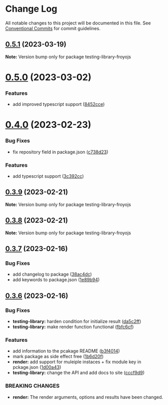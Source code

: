 # Change Log

All notable changes to this project will be documented in this file.
See [Conventional Commits](https://conventionalcommits.org) for commit guidelines.

## [0.5.1](https://github.com/marksmccann/froyo/compare/testing-library-froyojs@0.5.0...testing-library-froyojs@0.5.1) (2023-03-19)

**Note:** Version bump only for package testing-library-froyojs

# [0.5.0](https://github.com/marksmccann/froyo/compare/testing-library-froyojs@0.4.0...testing-library-froyojs@0.5.0) (2023-03-02)

### Features

-   add improved typescript support ([8452cce](https://github.com/marksmccann/froyo/commit/8452ccedc9807a3b57cd713e8cdb240a963b547a))

# [0.4.0](https://github.com/marksmccann/froyo/compare/testing-library-froyojs@0.3.9...testing-library-froyojs@0.4.0) (2023-02-23)

### Bug Fixes

-   fix repository field in package.json ([c738d23](https://github.com/marksmccann/froyo/commit/c738d239dff09c8089a5ce4539b308036b1dc363))

### Features

-   add typescript support ([3c392cc](https://github.com/marksmccann/froyo/commit/3c392cc0751ca768383de7a7a5e8dda7640ea17c))

## [0.3.9](https://github.com/marksmccann/froyo/compare/testing-library-froyojs@0.3.8...testing-library-froyojs@0.3.9) (2023-02-21)

**Note:** Version bump only for package testing-library-froyojs

## [0.3.8](https://github.com/marksmccann/froyo/compare/testing-library-froyojs@0.3.7...testing-library-froyojs@0.3.8) (2023-02-21)

**Note:** Version bump only for package testing-library-froyojs

## [0.3.7](https://github.com/marksmccann/froyo/compare/testing-library-froyojs@0.3.6...testing-library-froyojs@0.3.7) (2023-02-16)

### Bug Fixes

-   add changelog to package ([38ac4dc](https://github.com/marksmccann/froyo/commit/38ac4dc17776f090a77c99df5488bdf0c974a3de))
-   add keywords to package.json ([1e89b94](https://github.com/marksmccann/froyo/commit/1e89b9468747874bc9a0c4b2df068d1d670348fe))

## [0.3.6](https://github.com/marksmccann/froyo/compare/testing-library-froyojs@0.3.6...testing-library-froyojs@0.3.6) (2023-02-16)

### Bug Fixes

-   **testing-library:** harden condition for initialize result ([da5c2ff](https://github.com/marksmccann/froyo/commit/da5c2ff0a50c03d0d9b2abff496df634afb46a3b))
-   **testing-library:** make render function functional ([fbfc6cf](https://github.com/marksmccann/froyo/commit/fbfc6cf7a11d4545139aef8f62ec7ef69d646bf4))

### Features

-   add information to the pcakage README ([b3f4014](https://github.com/marksmccann/froyo/commit/b3f401482a0d3bdb49510737b390f469d008f7f7))
-   mark package as side effect free ([1b6d20f](https://github.com/marksmccann/froyo/commit/1b6d20fa0362c66ebf48ee957da13d8803ee1b09))
-   **render:** add support for muleiple instaces + fix module key in pckage.json ([1d00a43](https://github.com/marksmccann/froyo/commit/1d00a431cb8fde7ba977bdbe282fb2cdbc188906))
-   **testing-library:** change the API and add docs to site ([cccf9d9](https://github.com/marksmccann/froyo/commit/cccf9d95b1e09fdd0b4ed8bad91f6663798338cb))

### BREAKING CHANGES

-   **render:** The render arguments, options and results have been changed.
